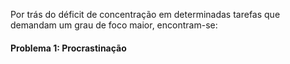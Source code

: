 
Por trás do déficit de concentração em determinadas tarefas que demandam um grau de foco maior, encontram-se:

#### Problema 1: Procrastinação 
